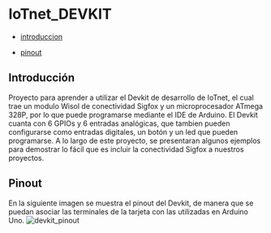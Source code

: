 IoTnet_DEVKIT
===============
-	[introduccion](#Introducción)

-	[pinout](#Pinout)

Introducción
------------

Proyecto para aprender a utilizar el Devkit de desarrollo de IoTnet, el cual trae un modulo Wisol de conectividad Sigfox y un microprocesador ATmega 328P, por lo que puede programarse mediante el IDE de Arduino.
El Devkit cuanta con 6 GPIOs y 6 entradas analógicas, que tambien pueden configurarse como entradas digitales, un botón y un led que pueden programarse. 
A lo largo de este proyecto, se presentaran algunos ejemplos para demostrar lo fácil que es incluir la conectividad Sigfox a nuestros proyectos.

Pinout
------
En la siguiente imagen se muestra el pinout del Devkit, de manera que se puedan asociar las terminales de la tarjeta con las utilizadas en Arduino Uno.
![devkit_pinout](https://github.com/Iotnet/IoTnet_DEVKIT/blob/master/images/devkit_pinout?raw=true)
